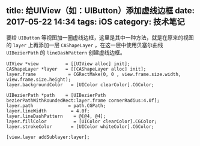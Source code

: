 title:  给UIView（如：UIButton）添加虚线边框 
date: 2017-05-22 14:34
tags: iOS
category: 技术笔记
---

要给 ` UIButton ` 等视图加一圈虚线边框，这里是其中一种方法，就是在原来的视图的 ` layer ` 上再添加一层 ` CAShapeLayer
` ，在这一层中使用贝塞尔曲线 ` UIBezierPath ` 的 ` lineDashPattern ` 创建虚线边框。

    
    
    UIView *view          = [[UIView alloc] init];
    CAShapeLayer *layer   = [[CAShapeLayer alloc] init];
    layer.frame            = CGRectMake(0, 0 , view.frame.size.width, view.frame.size.height);
    layer.backgroundColor   = [UIColor clearColor].CGColor;
<!--more-->    
    UIBezierPath *path    = [UIBezierPath bezierPathWithRoundedRect:layer.frame cornerRadius:4.0f];
    layer.path             = path.CGPath;
    layer.lineWidth         = 4.0f;
    layer.lineDashPattern    = @[@4, @4];
    layer.fillColor          = [UIColor clearColor].CGColor;
    layer.strokeColor       = [UIColor whiteColor].CGColor;
    
    [view.layer addSublayer:layer];

